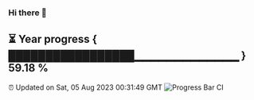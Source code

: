 ### Hi there 👋
⏳ Year progress { █████████████████▁▁▁▁▁▁▁▁▁▁▁▁▁ } 59.18 %
---
⏰ Updated on Sat, 05 Aug 2023 00:31:49 GMT
![Progress Bar CI](https://github.com/Moyi321/Moyi321/workflows/Progress%20Bar%20CI/badge.svg)
